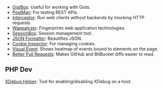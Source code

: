 * [GistBox](https://chrome.google.com/webstore/detail/gistbox/caoihfibgoiiakncomhccbflmlgjaohf?hl=en): Useful for working with Gists.
* [PostMan](https://www.getpostman.com/): For testing REST APIs.
* [Interceptor](https://chrome.google.com/webstore/detail/interceptor/enenfaicdcfgcnjmiigcjbmlbaoapnen/): Run web clients without backends by mocking HTTP requests.
* [Wappalyzer](https://chrome.google.com/webstore/detail/wappalyzer/gppongmhjkpfnbhagpmjfkannfbllamg?hl=en): Fingerprints web application technologies.
* [SessionBox](https://chrome.google.com/webstore/detail/sessionbox-free-multi-log/megbklhjamjbcafknkgmokldgolkdfig?hl=en): Session management tool.
* [JSON Formatter](https://chrome.google.com/webstore/detail/json-formatter/bcjindcccaagfpapjjmafapmmgkkhgoa): Beautifies JSON.
* [Cookie Inspector](https://chrome.google.com/webstore/detail/cookie-inspector/jgbbilmfbammlbbhmmgaagdkbkepnijn?hl=en): For managing cookies.
* [Visual Event](https://chrome.google.com/webstore/detail/visual-event/pbmmieigblcbldgdokdjpioljjninaim?hl=en-US): Shows heatmap of events bound to elements on the page.
* [Better Pull Requests](https://chrome.google.com/webstore/detail/better-pull-requests/ioaepkkioliomgmnhkgkhcdoofgihhcc/related): Makes GitHub and BitBucket diffs easier to read.

## PHP Dev

[XDebug Helper](https://chrome.google.com/webstore/detail/xdebug-helper/eadndfjplgieldjbigjakmdgkmoaaaoc): Tool for enabling/disabling XDebug on a host.
